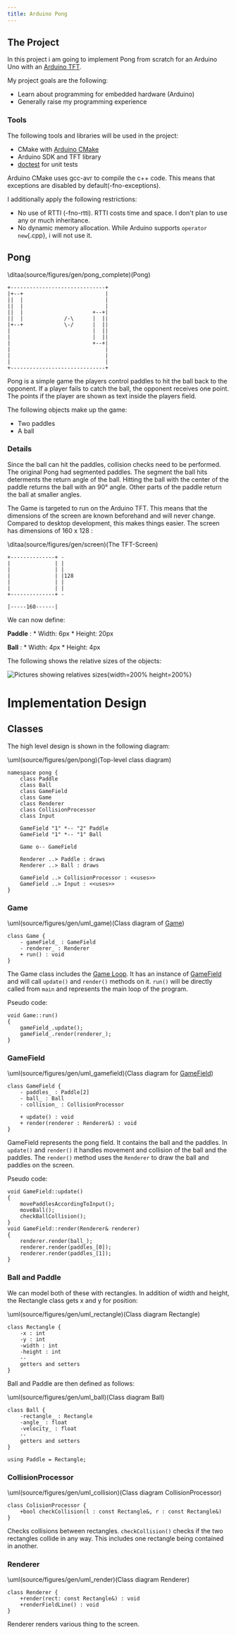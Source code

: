 ```yaml
---
title: Arduino Pong
---
```


## The Project
In this project i am going to implement Pong from scratch for an Arduino Uno with an [Arduino TFT].

My project goals are the following:

* Learn about programming for embedded hardware (Arduino)
* Generally raise my programming experience

[Arduino TFT]: <https://www.arduino.cc/en/Guide/TFT>

### Tools
The following tools and libraries will be used in the project:

* CMake with [Arduino CMake]
* Arduino SDK and TFT library
* [doctest] for unit tests

Arduino CMake uses gcc-avr to compile the c++ code. This means that exceptions are disabled by default(-fno-exceptions).

I additionally apply the following restrictions:

* No use of RTTI (-fno-rtti). RTTI costs time and space. I don't plan to use any or much inheritance.
* No dynamic memory allocation. While Arduino supports `operator new`{.cpp}, i will not use it.

[Arduino CMake]: <https://github.com/queezythegreat/arduino-cmake>
[doctest]: <https://github.com/onqtam/doctest>

## Pong
\ditaa(source/figures/gen/pong_complete)(Pong)
~~~~
+------------------------------+
|+--+                          |
||  |                          |
||  |                          |
||  |                      +--+|
||  |             /-\      |  ||
|+--+             \-/      |  ||
|                          |  ||
|                          |  ||
|                          +--+|
|                              |
|                              |
|                              |
+------------------------------+
~~~~

Pong is a simple game the players control paddles to hit the ball back to the opponent. If a player fails to catch the ball, the opponent receives one point. The points if the player are shown as text inside the players field.

The following objects make up the game:

* Two paddles
* A ball

### Details

Since the ball can hit the paddles, collision checks need to be performed. The original Pong had segmented paddles. The segment the ball hits determents the return angle of the ball. Hitting the ball with the center of the paddle returns the ball with an 90° angle. Other parts of the paddle return the ball at smaller angles.

The Game is targeted to run on the Arduino TFT. This means that the dimensions of the screen are known beforehand and will never change. Compared to desktop development, this makes things easier. The screen has dimensions of 160 x 128 :

\ditaa(source/figures/gen/screen)(The TFT-Screen)
~~~~
+--------------+ -
|              | |
|              | |
|              | |128
|              | |
|              | |
+--------------+ -

|-----160------|
~~~~

We can now define:

**Paddle**
  : * Width:  6px
    * Height: 20px

**Ball**
  : * Width: 4px
    * Height: 4px

The following shows the relative sizes of the objects:

![Pictures showing relatives sizes](source/figures/field_drawn.png){width=200% height=200%}

# Implementation Design
## Classes

The high level design is shown in the following diagram:

\uml(source/figures/gen/pong)(Top-level class diagram)
~~~~
namespace pong {
    class Paddle
    class Ball
    class GameField
    class Game
    class Renderer
    class CollisionProcessor
    class Input

    GameField "1" *-- "2" Paddle
    GameField "1" *-- "1" Ball

    Game o-- GameField

    Renderer ..> Paddle : draws
    Renderer ..> Ball : draws

    GameField ..> CollisionProcessor : <<uses>>
    GameField ..> Input : <<uses>>
}
~~~~

### Game
\uml(source/figures/gen/uml_game)(Class diagram of [Game](#game))
~~~~
class Game {
    - gameField_ : GameField
    - renderer_ : Renderer
    + run() : void
}
~~~~

The Game class includes the [Game Loop]. It has an instance of [GameField](#gamefield) and will call `update()` and `render()` methods on it. `run()` will be directly called from `main` and represents the main loop of the program.

Pseudo code:

~~~~{.cpp}
void Game::run()
{
    gameField_.update();
    gameField_.render(renderer_);
}
~~~~

### GameField
\uml(source/figures/gen/uml_gamefield)(Class diagram for [GameField](#gamefield))
~~~
class GameField {
    - paddles_ : Paddle[2]
    - ball_ : Ball
    - collision_ : CollisionProcessor

    + update() : void
    + render(renderer : Renderer&) : void
}
~~~

GameField represents the pong field. It contains the ball and the paddles. In `update()` and `render()` it handles movement and collision of the ball and the paddles. The `render()` method uses the `Renderer` to draw the ball and paddles on the screen.

Pseudo code:

~~~~{.cpp}
void GameField::update()
{
    movePaddlesAccordingToInput();
    moveBall();
    checkBallCollision();
}
void GameField::render(Renderer& renderer)
{
    renderer.render(ball_);
    renderer.render(paddles_[0]);
    renderer.render(paddles_[1]);
}
~~~~

### Ball and Paddle

We can model both of these with rectangles. In addition of width and height, the Rectangle class gets x and y for position:

\uml(source/figures/gen/uml_rectangle)(Class diagram Rectangle)
~~~~
class Rectangle {
    -x : int
    -y : int
    -width : int
    -height : int
    --
    getters and setters
}
~~~~

Ball and Paddle are then defined as follows:

\uml(source/figures/gen/uml_ball)(Class diagram Ball)
~~~~
class Ball {
    -rectangle_ : Rectangle
    -angle_ : float
    -velocity_ : float
    --
    getters and setters
}
~~~~

~~~~{.cpp}
using Paddle = Rectangle;
~~~~

[Game Loop]: <http://gameprogrammingpatterns.com/game-loop.html>

### CollisionProcessor

\uml(source/figures/gen/uml_collision)(Class diagram CollisionProcessor)
~~~~
class ColisionProcessor {
    +bool checkCollision(l : const Rectangle&, r : const Rectangle&)
}
~~~~

Checks collisions between rectangles. `checkCollision()` checks if the two rectangles collide in any way. This includes one rectangle being contained in another.

### Renderer

\uml(source/figures/gen/uml_render)(Class diagram Renderer)
~~~~
class Renderer {
    +render(rect: const Rectangle&) : void
	+renderFieldLine() : void
}
~~~~

Renderer renders various thing to the screen.
